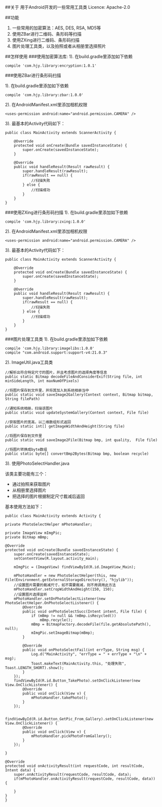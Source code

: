 ##关于
    用于Android开发的一些常用工具类
    Licence: Apache-2.0

##功能
1. 一些常用的加密算法：AES, DES, RSA, MD5等
2. 使用ZBar进行二维码、条形码等扫描
3. 使用ZXing进行二维码、条形码扫描
4. 图片处理工具类，以及拍照或者从相册里选择照片

##怎样使用
###使用加密算法库:
1). 在build.gradle里添加如下依赖

	compile 'com.hjy.library:encryption:1.0.1'

###使用ZBar进行条形码扫描
		
1). 在build.gradle里添加如下依赖

	compile 'com.hjy.library:zbar:1.0.0'	
2). 在AndroidManifest.xml里添加相机权限

	<uses-permission android:name="android.permission.CAMERA" />
3). 最基本的Activity代码如下：

	public class MainActivity extends ScannerActivity {

    	@Override
    	protected void onCreate(Bundle savedInstanceState) {
        	super.onCreate(savedInstanceState);
    	}

    	@Override
    	public void handleResult(Result rawResult) {
        	super.handleResult(rawResult);
        	if(rawResult == null) {
        		//扫描失败
        	} else {
        		//扫描成功
        	}
    	}
	}
		

###使用ZXing进行条形码扫描
1). 在build.gradle里添加如下依赖

	compile 'com.hjy.library:zxing:1.0.0'	
2). 在AndroidManifest.xml里添加相机权限

	<uses-permission android:name="android.permission.CAMERA" />
3). 最基本的Activity代码如下：

	public class MainActivity extends ScannerActivity {

    	@Override
    	protected void onCreate(Bundle savedInstanceState) {
        	super.onCreate(savedInstanceState);
    	}

    	@Override
    	public void handleResult(Result rawResult) {
        	super.handleResult(rawResult);
        	if(rawResult == null) {
        		//扫描失败
        	} else {
        		//扫描成功
        	}
    	}
	}
###图片处理工具类
1). 在build.gradle里添加如下依赖

	compile 'com.hjy.library:imagelibs:1.0.0'
	compile "com.android.support:support-v4:21.0.3"

2). ImageUtil.java工具类
	
	//解析出符合特定尺寸的图片，并且考虑图片的选择角度等信息
	public static Bitmap decodeFileAndConsiderExif(String file, int minSideLength, int maxNumOfPixels)
	
	//将图片保存到文件里，并将其加入到系统相册当中
	public static void saveImage2Gallery(Context context, Bitmap bitmap, String filePath)
	
	//通知系统相册，扫描该图片
	public static void updateSystemGallery(Context context, File file)	
	
	//获取图片的宽高，以二维数组形式返回
	public static int[] getImageWidthAndHeight(String file)

	//将图片保存到文件里
	public static void saveImage2File(Bitmap bmp, int quality,  File file)
	
	//将图片转换成byte数组
	public static byte[] convertBmp2Bytes(Bitmap bmp, boolean recycle)


3). 使用PhotoSelectHandler.java
	
该类主要功能有三个：

* 通过拍照来获取图片
* 从相册里选择图片
* 把选择的图片根据制定尺寸裁减后返回

基本使用方法如下：

	public class MainActivity extends Activity {

    private PhotoSelectHelper mPhotoHandler;

    private ImageView mImgPic;
    private Bitmap mBmp;

    @Override
    protected void onCreate(Bundle savedInstanceState) {
        super.onCreate(savedInstanceState);
        setContentView(R.layout.activity_main);

        mImgPic = (ImageView) findViewById(R.id.ImageView_Main);

        mPhotoHandler = new PhotoSelectHelper(this, new File(Environment.getExternalStorageDirectory(), "hjylib"));
        //设置图片需要的裁减尺寸，如不需要裁减，则不用调用此方法
        mPhotoHandler.setCropWidthAndHeight(150, 150);
        //设置图片选择监听
        mPhotoHandler.setOnPhotoSelectListener(new PhotoSelectHelper.OnPhotoSelectListener() {
            @Override
            public void onPhotoSelectSucc(Intent intent, File file) {
                if (mBmp != null && !mBmp.isRecycled())
                    mBmp.recycle();
                mBmp = BitmapFactory.decodeFile(file.getAbsolutePath(), null);
                mImgPic.setImageBitmap(mBmp);
            }
    
            @Override
            public void onPhotoSelectFail(int errType, String msg) {
                Log.d("MainActivity", "errType = " + errType + "\n" + msg);
                Toast.makeText(MainActivity.this, "处理失败", Toast.LENGTH_SHORT).show();
            }
        });
        findViewById(R.id.Button_TakePhoto).setOnClickListener(new View.OnClickListener() {
            @Override
            public void onClick(View v) {
                mPhotoHandler.takePhoto();
            }
        });

        findViewById(R.id.Button_GetPic_From_Gallery).setOnClickListener(new View.OnClickListener() {
            @Override
            public void onClick(View v) {
                mPhotoHandler.pickPhotoFromGallery();
            }
        });

    }

    @Override
    protected void onActivityResult(int requestCode, int resultCode, Intent data) {
        super.onActivityResult(requestCode, resultCode, data);
        if(mPhotoHandler.onActivityResult(requestCode, resultCode, data)) {

        }
    }
    }






